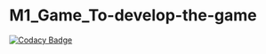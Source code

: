 # M1_Game_To-develop-the-game

[![Codacy Badge](https://app.codacy.com/project/badge/Grade/58663b406a464ac182e7ba7c00fc6cb7)](https://www.codacy.com/gh/praveenkumar136/M1_Game_RockPaperScissors/dashboard?utm_source=github.com&amp;utm_medium=referral&amp;utm_content=praveenkumar136/M1_Game_RockPaperScissors&amp;utm_campaign=Badge_Grade)
